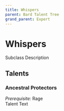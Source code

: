 ```yaml
---
title: Whispers
parent: Bard Talent Tree
grand_parent: Expert
---
```


# Whispers
Subclass Description

## Talents

### Ancestral Protectors
*Prerequisite:* Rage<br>
Talent Text
